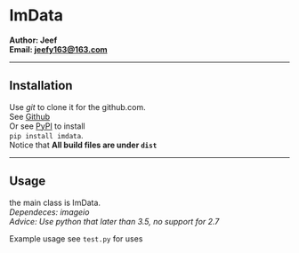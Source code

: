 # ImData

**Author: Jeef**  
**Email: jeefy163@163.com**

----------
## Installation
Use _git_ to clone it for the github.com.  
See [Github](https://github.com/jeefies/imdata)  
Or see [PyPI](https://pypi.org/project/imdata) to install  
`pip install imdata`.  
Notice that **All build files are under `dist`**

-------------
## Usage
the main class is ImData.  
_Dependeces: imageio_  
_Advice: Use python that later than 3.5, no support for 2.7_

Example usage see `test.py` for uses
